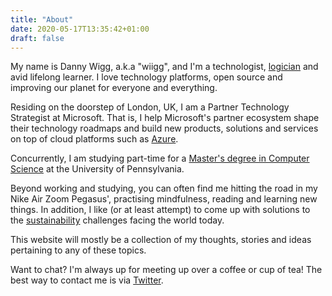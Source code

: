 ```yaml
---
title: "About"
date: 2020-05-17T13:35:42+01:00
draft: false
---
```


My name is Danny Wigg, a.k.a "wiigg", and I'm a technologist, [logician](https://www.16personalities.com/intp-personality) and avid lifelong learner. I love technology platforms, open source and improving our planet for everyone and everything.

Residing on the doorstep of London, UK, I am a Partner Technology Strategist at Microsoft. That is, I help Microsoft's partner ecosystem shape their technology roadmaps and build new products, solutions and services on top of cloud platforms such as [Azure](https://azure.microsoft.com/).

Concurrently, I am studying part-time for a [Master's degree in Computer Science](https://onlinelearning.seas.upenn.edu/mcit/) at the University of Pennsylvania.

Beyond working and studying, you can often find me hitting the road in my Nike Air Zoom Pegasus', practising mindfulness, reading and learning new things. In addition, I like (or at least attempt) to come up with solutions to the [sustainability](https://en.wikipedia.org/wiki/Sustainability) challenges facing the world today.

This website will mostly be a collection of my thoughts, stories and ideas pertaining to any of these topics.

Want to chat? I'm always up for meeting up over a coffee or cup of tea! The best way to contact me is via [Twitter](https://twitter.com/wiigg).